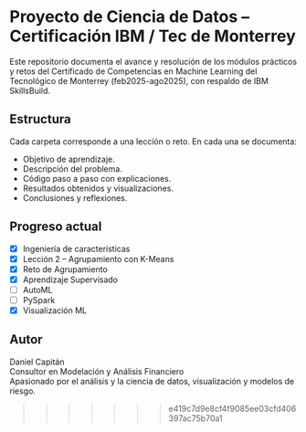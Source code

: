 # Proyecto de Ciencia de Datos – Certificación IBM / Tec de Monterrey

Este repositorio documenta el avance y resolución de los módulos prácticos y retos del Certificado de Competencias en Machine Learning del Tecnológico de Monterrey (feb2025-ago2025), con respaldo de IBM SkillsBuild.

## Estructura

Cada carpeta corresponde a una lección o reto. En cada una se documenta:

- Objetivo de aprendizaje.
- Descripción del problema.
- Código paso a paso con explicaciones.
- Resultados obtenidos y visualizaciones.
- Conclusiones y reflexiones.

## Progreso actual

- [x] Ingeniería de características
- [x] Lección 2 – Agrupamiento con K-Means
- [x] Reto de Agrupamiento
- [x] Aprendizaje Supervisado
- [ ] AutoML
- [ ] PySpark
- [x] Visualización ML

## Autor

Daniel Capitán  
Consultor en Modelación y Análisis Financiero  
Apasionado por el análisis y la ciencia de datos, visualización y modelos de riesgo.
>>>>>>> e419c7d9e8cf4f9085ee03cfd406397ac75b70a1
